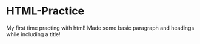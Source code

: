 # HTML-Practice
My first time practing with html!
Made some basic paragraph and headings while including a title!
